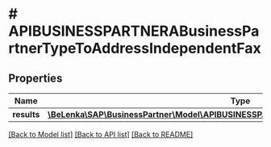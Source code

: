 # # APIBUSINESSPARTNERABusinessPartnerTypeToAddressIndependentFax

## Properties

Name | Type | Description | Notes
------------ | ------------- | ------------- | -------------
**results** | [**\BeLenka\SAP\BusinessPartner\Model\APIBUSINESSPARTNERABPAddressIndependentFaxType[]**](APIBUSINESSPARTNERABPAddressIndependentFaxType.md) |  | [optional]

[[Back to Model list]](../../README.md#models) [[Back to API list]](../../README.md#endpoints) [[Back to README]](../../README.md)
